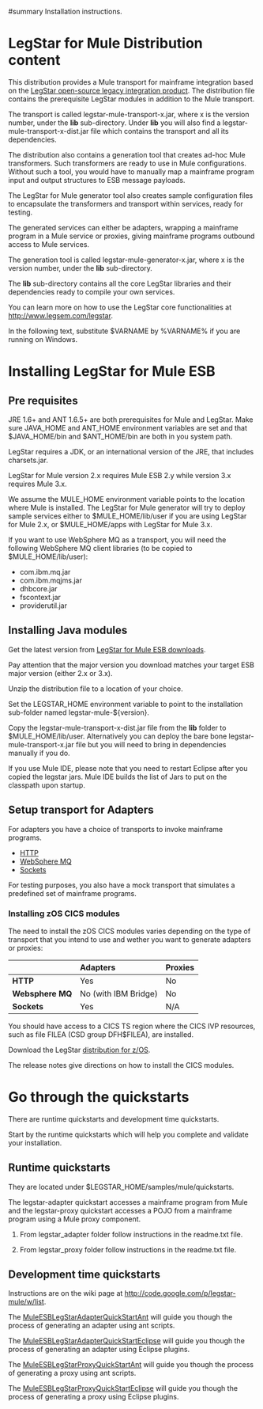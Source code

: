 ﻿#summary Installation instructions.

# LegStar for Mule Distribution content #

This distribution provides a Mule transport for mainframe integration based
on the [LegStar open-source legacy integration product](http://www.legsem.com/legstar).
The distribution file contains the prerequisite LegStar modules in addition to the
Mule transport.

The transport is called legstar-mule-transport-x.jar, where x is the version
number, under the **lib** sub-directory. Under **lib** you will also find a
legstar-mule-transport-x-dist.jar file which contains the transport and all
its dependencies.

The distribution also contains a generation tool that creates ad-hoc Mule
transformers. Such transformers are ready to use in Mule configurations.
Without such a tool, you would have to manually map a mainframe program input
and output structures to ESB message payloads.

The LegStar for Mule generator tool also creates sample configuration files
to encapsulate the transformers and transport within services, ready for testing.

The generated services can either be adapters, wrapping a mainframe program
in a Mule service or proxies, giving mainframe programs outbound access
to Mule services.

The generation tool is called legstar-mule-generator-x.jar, where x is
the version number, under the **lib** sub-directory.

The **lib** sub-directory contains all the core LegStar libraries and their
dependencies ready to compile your own services.

You can learn more on how to use the LegStar core functionalities at
http://www.legsem.com/legstar.

In the following text, substitute $VARNAME by %VARNAME% if you are running
on Windows.

# Installing LegStar for Mule ESB #

## Pre requisites ##

JRE 1.6+ and ANT 1.6.5+ are both prerequisites for Mule and LegStar.
Make sure JAVA\_HOME and ANT\_HOME environment variables are set and that
$JAVA\_HOME/bin and $ANT\_HOME/bin are both in you system path.

LegStar requires a JDK, or an international version of the JRE,
that includes charsets.jar.

LegStar for Mule version 2.x requires Mule ESB 2.y while version 3.x requires Mule 3.x.

We assume the MULE\_HOME environment variable points to the location where
Mule is installed.
The LegStar for Mule generator will try to deploy sample services either to $MULE\_HOME/lib/user if you are using LegStar for Mule 2.x, or $MULE\_HOME/apps with LegStar for Mule 3.x.

If you want to use WebSphere MQ as a transport, you will need the following
WebSphere MQ client libraries (to be copied to $MULE\_HOME/lib/user):

  * com.ibm.mq.jar
  * com.ibm.mqjms.jar
  * dhbcore.jar
  * fscontext.jar
  * providerutil.jar

## Installing Java modules ##

Get the latest version from [LegStar for Mule ESB downloads](http://code.google.com/p/legstar-mule/downloads/list).

Pay attention that the major version you download matches your target ESB major version (either 2.x or 3.x).

Unzip the distribution file to a location of your choice.

Set the LEGSTAR\_HOME environment variable to point to the installation
sub-folder named legstar-mule-${version}.

Copy the legstar-mule-transport-x-dist.jar file from the **lib** folder to
$MULE\_HOME/lib/user. Alternatively you can deploy the bare bone
legstar-mule-transport-x.jar file but you will need to bring in dependencies
manually if you do.

If you use Mule IDE, please note that you need to
restart Eclipse after you copied the legstar jars. Mule IDE builds the list of Jars to put on the
classpath upon startup.

## Setup transport for Adapters ##

For adapters you have a choice of transports to invoke mainframe programs.

  * [HTTP](http://www.legsem.com/legstar/legstar-chttprt/release-notes.html)
  * [WebSphere MQ](http://www.legsem.com/legstar/legstar-cmqrt/release-notes.html)
  * [Sockets](http://www.legsem.com/legstar/legstar-csokrt/release-notes.html)

For testing purposes, you also have a mock transport that simulates a
predefined set of mainframe programs.

### Installing zOS CICS modules ###

The need to install the zOS CICS modules varies depending on the type of
transport that you intend to use and wether you want to generate adapters
or proxies:

|                | **Adapters**           | **Proxies**      |
|:---------------|:-----------------------|:-----------------|
| **HTTP**         | Yes                    | No               |
| **Websphere MQ** | No (with IBM Bridge)   | No               |
| **Sockets**      | Yes                    | N/A              |

You should have access to a CICS TS region where the CICS IVP resources,
such as file FILEA (CSD group DFH$FILEA), are installed.

Download the LegStar [distribution for z/OS](http://www.legsem.com/legstar/legstar-distribution-zos/index.html).

The release notes give directions on how to install the CICS modules.

# Go through the quickstarts #

There are runtime quickstarts and development time quickstarts.

Start by the runtime quickstarts which will help you complete and validate your
installation.

## Runtime quickstarts ##

They are located under $LEGSTAR\_HOME/samples/mule/quickstarts.

The legstar-adapter quickstart accesses a mainframe program from Mule and
the legstar-proxy quickstart accesses a POJO from a mainframe program using a
Mule proxy component.

1. From legstar\_adapter folder follow instructions in the readme.txt file.

2. From legstar\_proxy folder follow instructions in the readme.txt file.

## Development time quickstarts ##

Instructions are on the wiki page at http://code.google.com/p/legstar-mule/w/list.

The [MuleESBLegStarAdapterQuickStartAnt](MuleESBLegStarAdapterQuickStartAnt.md) will guide you though the process of generating
an adapter using ant scripts.

The [MuleESBLegStarAdapterQuickStartEclipse](MuleESBLegStarAdapterQuickStartEclipse.md) will guide you though the process of
generating an adapter using Eclipse plugins.

The [MuleESBLegStarProxyQuickStartAnt](MuleESBLegStarProxyQuickStartAnt.md) will guide you though the process of
generating a proxy using ant scripts.

The [MuleESBLegStarProxyQuickStartEclipse](MuleESBLegStarProxyQuickStartEclipse.md) will guide you though the process
of generating a proxy using Eclipse plugins.